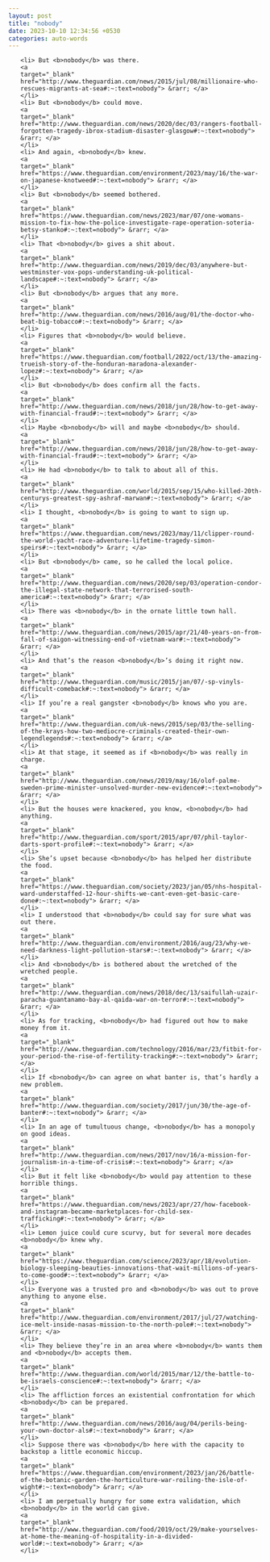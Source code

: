 ```yaml
---
layout: post
title: "nobody"
date: 2023-10-10 12:34:56 +0530
categories: auto-words
---
```

<ol>

    <li> But <b>nobody</b> was there.
    <a 
    target="_blank" 
    href="http://www.theguardian.com/news/2015/jul/08/millionaire-who-rescues-migrants-at-sea#:~:text=nobody"> &rarr; </a>
    </li>
    <li> But <b>nobody</b> could move.
    <a 
    target="_blank" 
    href="http://www.theguardian.com/news/2020/dec/03/rangers-football-forgotten-tragedy-ibrox-stadium-disaster-glasgow#:~:text=nobody"> &rarr; </a>
    </li>
    <li> And again, <b>nobody</b> knew.
    <a 
    target="_blank" 
    href="https://www.theguardian.com/environment/2023/may/16/the-war-on-japanese-knotweed#:~:text=nobody"> &rarr; </a>
    </li>
    <li> But <b>nobody</b> seemed bothered.
    <a 
    target="_blank" 
    href="https://www.theguardian.com/news/2023/mar/07/one-womans-mission-to-fix-how-the-police-investigate-rape-operation-soteria-betsy-stanko#:~:text=nobody"> &rarr; </a>
    </li>
    <li> That <b>nobody</b> gives a shit about.
    <a 
    target="_blank" 
    href="http://www.theguardian.com/news/2019/dec/03/anywhere-but-westminster-vox-pops-understanding-uk-political-landscape#:~:text=nobody"> &rarr; </a>
    </li>
    <li> But <b>nobody</b> argues that any more.
    <a 
    target="_blank" 
    href="http://www.theguardian.com/news/2016/aug/01/the-doctor-who-beat-big-tobacco#:~:text=nobody"> &rarr; </a>
    </li>
    <li> Figures that <b>nobody</b> would believe.
    <a 
    target="_blank" 
    href="https://www.theguardian.com/football/2022/oct/13/the-amazing-trueish-story-of-the-honduran-maradona-alexander-lopez#:~:text=nobody"> &rarr; </a>
    </li>
    <li> But <b>nobody</b> does confirm all the facts.
    <a 
    target="_blank" 
    href="http://www.theguardian.com/news/2018/jun/28/how-to-get-away-with-financial-fraud#:~:text=nobody"> &rarr; </a>
    </li>
    <li> Maybe <b>nobody</b> will and maybe <b>nobody</b> should.
    <a 
    target="_blank" 
    href="http://www.theguardian.com/news/2018/jun/28/how-to-get-away-with-financial-fraud#:~:text=nobody"> &rarr; </a>
    </li>
    <li> He had <b>nobody</b> to talk to about all of this.
    <a 
    target="_blank" 
    href="http://www.theguardian.com/world/2015/sep/15/who-killed-20th-centurys-greatest-spy-ashraf-marwan#:~:text=nobody"> &rarr; </a>
    </li>
    <li> I thought, <b>nobody</b> is going to want to sign up.
    <a 
    target="_blank" 
    href="https://www.theguardian.com/news/2023/may/11/clipper-round-the-world-yacht-race-adventure-lifetime-tragedy-simon-speirs#:~:text=nobody"> &rarr; </a>
    </li>
    <li> But <b>nobody</b> came, so he called the local police.
    <a 
    target="_blank" 
    href="http://www.theguardian.com/news/2020/sep/03/operation-condor-the-illegal-state-network-that-terrorised-south-america#:~:text=nobody"> &rarr; </a>
    </li>
    <li> There was <b>nobody</b> in the ornate little town hall.
    <a 
    target="_blank" 
    href="http://www.theguardian.com/news/2015/apr/21/40-years-on-from-fall-of-saigon-witnessing-end-of-vietnam-war#:~:text=nobody"> &rarr; </a>
    </li>
    <li> And that’s the reason <b>nobody</b>’s doing it right now.
    <a 
    target="_blank" 
    href="http://www.theguardian.com/music/2015/jan/07/-sp-vinyls-difficult-comeback#:~:text=nobody"> &rarr; </a>
    </li>
    <li> If you’re a real gangster <b>nobody</b> knows who you are.
    <a 
    target="_blank" 
    href="http://www.theguardian.com/uk-news/2015/sep/03/the-selling-of-the-krays-how-two-mediocre-criminals-created-their-own-legendlegends#:~:text=nobody"> &rarr; </a>
    </li>
    <li> At that stage, it seemed as if <b>nobody</b> was really in charge.
    <a 
    target="_blank" 
    href="http://www.theguardian.com/news/2019/may/16/olof-palme-sweden-prime-minister-unsolved-murder-new-evidence#:~:text=nobody"> &rarr; </a>
    </li>
    <li> But the houses were knackered, you know, <b>nobody</b> had anything.
    <a 
    target="_blank" 
    href="http://www.theguardian.com/sport/2015/apr/07/phil-taylor-darts-sport-profile#:~:text=nobody"> &rarr; </a>
    </li>
    <li> She’s upset because <b>nobody</b> has helped her distribute the food.
    <a 
    target="_blank" 
    href="https://www.theguardian.com/society/2023/jan/05/nhs-hospital-ward-understaffed-12-hour-shifts-we-cant-even-get-basic-care-done#:~:text=nobody"> &rarr; </a>
    </li>
    <li> I understood that <b>nobody</b> could say for sure what was out there.
    <a 
    target="_blank" 
    href="http://www.theguardian.com/environment/2016/aug/23/why-we-need-darkness-light-pollution-stars#:~:text=nobody"> &rarr; </a>
    </li>
    <li> And <b>nobody</b> is bothered about the wretched of the wretched people.
    <a 
    target="_blank" 
    href="http://www.theguardian.com/news/2018/dec/13/saifullah-uzair-paracha-guantanamo-bay-al-qaida-war-on-terror#:~:text=nobody"> &rarr; </a>
    </li>
    <li> As for tracking, <b>nobody</b> had figured out how to make money from it.
    <a 
    target="_blank" 
    href="http://www.theguardian.com/technology/2016/mar/23/fitbit-for-your-period-the-rise-of-fertility-tracking#:~:text=nobody"> &rarr; </a>
    </li>
    <li> If <b>nobody</b> can agree on what banter is, that’s hardly a new problem.
    <a 
    target="_blank" 
    href="http://www.theguardian.com/society/2017/jun/30/the-age-of-banter#:~:text=nobody"> &rarr; </a>
    </li>
    <li> In an age of tumultuous change, <b>nobody</b> has a monopoly on good ideas.
    <a 
    target="_blank" 
    href="http://www.theguardian.com/news/2017/nov/16/a-mission-for-journalism-in-a-time-of-crisis#:~:text=nobody"> &rarr; </a>
    </li>
    <li> But it felt like <b>nobody</b> would pay attention to these horrible things.
    <a 
    target="_blank" 
    href="https://www.theguardian.com/news/2023/apr/27/how-facebook-and-instagram-became-marketplaces-for-child-sex-trafficking#:~:text=nobody"> &rarr; </a>
    </li>
    <li> Lemon juice could cure scurvy, but for several more decades <b>nobody</b> knew why.
    <a 
    target="_blank" 
    href="https://www.theguardian.com/science/2023/apr/18/evolution-biology-sleeping-beauties-innovations-that-wait-millions-of-years-to-come-good#:~:text=nobody"> &rarr; </a>
    </li>
    <li> Everyone was a trusted pro and <b>nobody</b> was out to prove anything to anyone else.
    <a 
    target="_blank" 
    href="http://www.theguardian.com/environment/2017/jul/27/watching-ice-melt-inside-nasas-mission-to-the-north-pole#:~:text=nobody"> &rarr; </a>
    </li>
    <li> They believe they’re in an area where <b>nobody</b> wants them and <b>nobody</b> accepts them.
    <a 
    target="_blank" 
    href="http://www.theguardian.com/world/2015/mar/12/the-battle-to-be-israels-conscience#:~:text=nobody"> &rarr; </a>
    </li>
    <li> The affliction forces an existential confrontation for which <b>nobody</b> can be prepared.
    <a 
    target="_blank" 
    href="http://www.theguardian.com/news/2016/aug/04/perils-being-your-own-doctor-als#:~:text=nobody"> &rarr; </a>
    </li>
    <li> Suppose there was <b>nobody</b> here with the capacity to backstop a little economic hiccup.
    <a 
    target="_blank" 
    href="https://www.theguardian.com/environment/2023/jan/26/battle-of-the-botanic-garden-the-horticulture-war-roiling-the-isle-of-wight#:~:text=nobody"> &rarr; </a>
    </li>
    <li> I am perpetually hungry for some extra validation, which <b>nobody</b> in the world can give.
    <a 
    target="_blank" 
    href="http://www.theguardian.com/food/2019/oct/29/make-yourselves-at-home-the-meaning-of-hospitality-in-a-divided-world#:~:text=nobody"> &rarr; </a>
    </li>